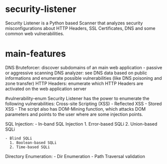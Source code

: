# security-listener
Security Listener is a Python based Scanner that analyzes security misconfigurations about HTTP Headers, SSL Certificates, DNS and some common web vulnerabilities.


# main-features
DNS Bruteforcer: discover subdomains of an main web application - passive or aggressive scanning 
DNS analyzer: see DNS data based on public informations and enumerate possible vulnerabilities (like DNS poisoning and zone transfer)
HTTP Headers: enumerate which HTTP Headers are activated on the web application server


#vulnerability-enum
Security Listener has the power to enumerate the following vulnerabilities:
  Cross-site Scripting (XSS)
    - Reflected XSS
    - Stored XSS
    - The script also has DOM-Mining function, which attacks DOM parameters and points to the user where are some injection points.
    
  SQL Injection:
    - In-band SQL Injection
      1. Error-based SQLi
      2. Union-based SQLi
    
    - Blind SQLi
      1. Boolean-based SQLi
      2. Time-based SQLi
    
  Directory Enumeration:
    - Dir Enumeration
    - Path Traversal validation
